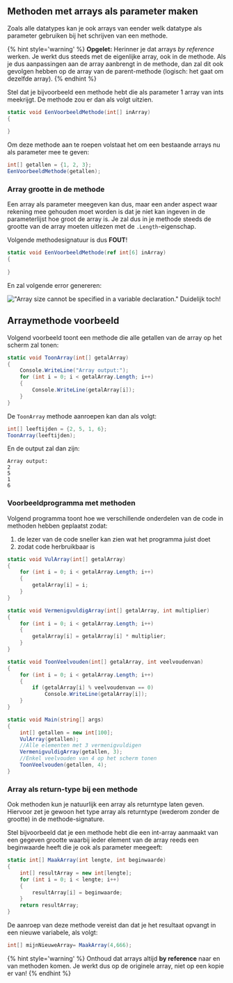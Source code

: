 ## Methoden met arrays als parameter maken

Zoals alle datatypes kan je ook arrays van eender welk datatype als parameter gebruiken bij het schrijven van een methode.

{% hint style='warning' %}
**Opgelet:**
Herinner je dat arrays *by reference* werken. Je werkt dus steeds met de eigenlijke array, ook in de methode. Als je dus aanpassingen aan de array aanbrengt in de methode, dan zal dit ook gevolgen hebben op de array van de parent-methode (logisch: het gaat om dezelfde array).
{% endhint %}

Stel dat je bijvoorbeeld een methode hebt die als parameter 1 array van ints meekrijgt. De methode zou er dan als volgt uitzien.

```csharp
static void EenVoorbeeldMethode(int[] inArray)
{
 
}
```

Om deze methode aan te roepen volstaat het om een bestaande arrays nu als parameter mee te geven:

```csharp
int[] getallen = {1, 2, 3};
EenVoorbeeldMethode(getallen);
```

### Array grootte in de methode
Een array als parameter meegeven kan dus, maar een ander aspect waar rekening mee gehouden moet worden is dat je niet kan ingeven in de parameterlijst hoe groot de array is. Je zal dus in je methode steeds de grootte van de array moeten uitlezen met de ``.Length``-eigenschap.

Volgende methodesignatuur is dus **FOUT**!

```csharp 
static void EenVoorbeeldMethode(ref int[6] inArray)
{
 
}
```
En zal volgende error genereren:

!["Array size cannot be specified in a variable declaration." Duidelijk toch!](../assets/5_arrays/arrays3.png)

## Arraymethode voorbeeld

Volgend voorbeeld toont een methode die alle getallen van de array op het scherm zal tonen:

```csharp
static void ToonArray(int[] getalArray)
{
    Console.WriteLine("Array output:");
    for (int i = 0; i < getalArray.Length; i++)
    {
        Console.WriteLine(getalArray[i]);
    }
}
```


De ``ToonArray`` methode aanroepen kan dan als volgt:

```csharp
int[] leeftijden = {2, 5, 1, 6};
ToonArray(leeftijden);
``` 
En de output zal dan zijn:

<!---{line-numbers:false}--->
```
Array output:
2
5
1
6
```

### Voorbeeldprogramma met methoden
Volgend programma toont hoe we verschillende onderdelen van de code in methoden hebben geplaatst zodat:

1. de lezer van de code sneller kan zien wat het programma juist doet
2. zodat code herbruikbaar is


```csharp
static void VulArray(int[] getalArray)
{
    for (int i = 0; i < getalArray.Length; i++)
    {
        getalArray[i] = i;
    }
}

static void VermenigvuldigArray(int[] getalArray, int multiplier)
{
    for (int i = 0; i < getalArray.Length; i++)
    {
        getalArray[i] = getalArray[i] * multiplier;
    }
}

static void ToonVeelvouden(int[] getalArray, int veelvoudenvan)
{
    for (int i = 0; i < getalArray.Length; i++)
    {
        if (getalArray[i] % veelvoudenvan == 0)
            Console.WriteLine(getalArray[i]);
    }
}

static void Main(string[] args)
{
    int[] getallen = new int[100];
    VulArray(getallen);
    //Alle elementen met 3 vermenigvuldigen
    VermenigvuldigArray(getallen, 3);
    //Enkel veelvouden van 4 op het scherm tonen
    ToonVeelvouden(getallen, 4);
} 
```

### Array als return-type bij een methode

Ook methoden kun je natuurlijk een array als returntype laten geven. Hiervoor zet je gewoon het type array als returntype (wederom zonder de grootte) in de methode-signature.

Stel bijvoorbeeld dat je een methode hebt die een int-array aanmaakt van een gegeven grootte waarbij ieder element van de array reeds een beginwaarde heeft die je ook als parameter meegeeft:

```csharp
static int[] MaakArray(int lengte, int beginwaarde)
{
    int[] resultArray = new int[lengte];
    for (int i = 0; i < lengte; i++)
    {
        resultArray[i] = beginwaarde;
    }
    return resultArray;
}
```
De aanroep van deze methode vereist dan dat je het resultaat opvangt in een nieuwe variabele, als volgt:

```csharp
int[] mijnNieuweArray= MaakArray(4,666);
```

{% hint style='warning' %}
Onthoud dat arrays altijd **by reference** naar en van methoden komen. Je werkt dus op de originele array, niet op een kopie er van!
{% endhint %}